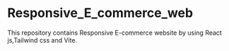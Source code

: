 # Responsive_E_commerce_web
This repository contains Responsive E-commerce website by using React js,Tailwind css and Vite.
